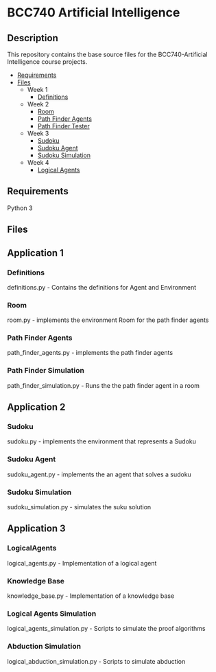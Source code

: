 # BCC740 Artificial Intelligence

## Description

This repository contains the base source files for the BCC740-Artificial Intelligence course projects.  

* [Requirements](#requirements)
* [Files](#files)
    * Week 1
        * [Definitions](#defintions)
    * Week 2
        * [Room](#room)
        * [Path Finder Agents](#room)
        * [Path Finder Tester](#room)
    * Week 3
        * [Sudoku](#sudoku)
        * [Sudoku Agent](#sudoku)
        * [Sudoku Simulation](#sudoku)
    * Week 4
        * [Logical Agents](#LogicalAgents)

## Requirements

Python 3

## Files

## Application 1

### Definitions

definitions.py - Contains the definitions for Agent and Environment

### Room
room.py - implements the environment Room for the path finder agents

### Path Finder Agents

path_finder_agents.py - implements the path finder agents

### Path Finder Simulation

path_finder_simulation.py - Runs the the path finder agent in a room

## Application 2 
### Sudoku

sudoku.py - implements the environment that represents a Sudoku

### Sudoku Agent

sudoku_agent.py - implements the an agent that solves a sudoku

### Sudoku Simulation

sudoku_simulation.py - simulates the suku solution

## Application 3
### LogicalAgents

logical_agents.py - Implementation of a logical agent

### Knowledge Base

knowledge_base.py - Implementation of a knowledge base

### Logical Agents Simulation

logical_agents_simulation.py - Scripts to simulate the proof algorithms

### Abduction Simulation

logical_abduction_simulation.py - Scripts to simulate abduction
